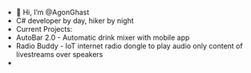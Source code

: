 - 👋 Hi, I’m @AgonGhast
- C# developer by day, hiker by night
- Current Projects:
-   AutoBar 2.0 - Automatic drink mixer with mobile app
-   Radio Buddy - IoT internet radio dongle to play audio only content of livestreams over speakers
-



<!---
AgonGhast/AgonGhast is a ✨ special ✨ repository because its `README.md` (this file) appears on your GitHub profile.
You can click the Preview link to take a look at your changes.
--->
